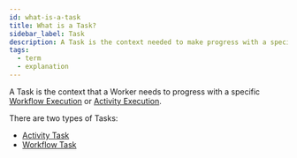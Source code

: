 ```yaml
---
id: what-is-a-task
title: What is a Task?
sidebar_label: Task
description: A Task is the context needed to make progress with a specific Workflow Execution or Activity Execution.
tags:
  - term
  - explanation
---
```


A Task is the context that a Worker needs to progress with a specific [Workflow Execution](/concepts/what-is-a-workflow-execution) or [Activity Execution](/concepts/what-is-an-activity-execution).

There are two types of Tasks:

- [Activity Task](/concepts/what-is-an-activity-task)
- [Workflow Task](/concepts/what-is-a-workflow-task)
